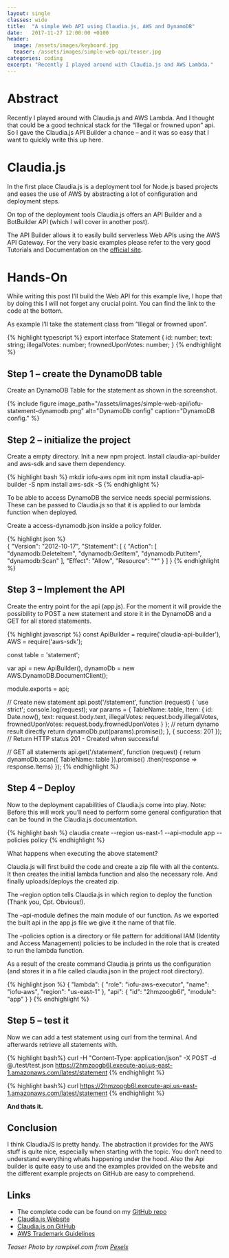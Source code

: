 ```yaml
---
layout: single
classes: wide
title:  "A simple Web API using Claudia.js, AWS and DynamoDB"
date:   2017-11-27 12:00:00 +0100
header:
  image: /assets/images/keyboard.jpg
  teaser: /assets/images/simple-web-api/teaser.jpg
categories: coding
excerpt: "Recently I played around with Claudia.js and AWS Lambda."
---
```


# Abstract
Recently I played around with Claudia.js and AWS Lambda. And I thought that could be a good technical stack for the “Illegal or frowned upon” api.
So I gave the Claudia.js API Builder a chance – and it was so easy that I want to quickly write this up here.

# Claudia.js
In the first place Claudia.js is a deployment tool for Node.js based projects and eases the use of AWS by abstracting a lot of configuration and deployment steps.

On top of the deployment tools Claudia.js offers an API Builder and a BotBuilder API (which I will cover in another post).

The API Builder allows it to easily build serverless Web APIs using the AWS API Gateway.
For the very basic examples please refer to the very good Tutorials and Documentation on the [official site][claudia-tutorials].

# Hands-On
While writing this post I’ll build the Web API for this example live, I hope that by doing this I will not forget any crucial point. You can find the link to the code at the bottom.

As example I’ll take the statement class from “Illegal or frowned upon”.

{% highlight typescript %}
export interface Statement {
  id: number;
  text: string;
  illegalVotes: number;
  frownedUponVotes: number;
}
{% endhighlight %}

## Step 1 – create the DynamoDB table
Create an DynamoDB Table for the statement as shown in the screenshot.

{% include figure image_path="/assets/images/simple-web-api/iofu-statement-dynamodb.png" alt="DynamoDb config" caption="DynamoDB config." %}

## Step 2 – initialize the project
   
Create a empty directory. Init a new npm project. Install claudia-api-builder and aws-sdk and save them dependency.
   
{% highlight bash %}
mkdir iofu-aws
npm init 
npm install claudia-api-builder -S
npm install aws-sdk -S
{% endhighlight %}
   
To be able to access DynamoDB the service needs special permissions. These can be passed to Claudia.js so that it is applied to our lambda function when deployed.
   
Create a access-dynamodb.json inside a policy folder.
 
{% highlight json %}  
{
  "Version": "2012-10-17",
  "Statement": [
    {
      "Action": [
        "dynamodb:DeleteItem",
        "dynamodb:GetItem",
        "dynamodb:PutItem",
        "dynamodb:Scan"
      ],
      "Effect": "Allow",
      "Resource": "*"
    }
  ]
}
{% endhighlight %}

## Step 3 – Implement the API
Create the entry point for the api (app.js). For the moment it will provide the possibility to POST a new statement and store it in the DynamoDB and a GET for all stored statements.

{% highlight javascript %}
const ApiBuilder = require('claudia-api-builder'),
    AWS = require('aws-sdk');

const table = 'statement';

var api = new ApiBuilder(),
    dynamoDb = new AWS.DynamoDB.DocumentClient();

module.exports = api;

// Create new statement
api.post('/statement', function (request) {
  'use strict';
  console.log(request);
  var params = {
    TableName: table,
    Item: {
      id: Date.now(),
      text: request.body.text,
      illegalVotes: request.body.illegalVotes,
      frownedUponVotes: request.body.frownedUponVotes
    }
  };
  // return dynamo result directly
  return dynamoDb.put(params).promise();
}, { success: 201 }); // Return HTTP status 201 - Created when successful

// GET all statements
api.get('/statement', function (request) {
  return dynamoDb.scan({ TableName: table }).promise()
      .then(response => response.Items)
});
{% endhighlight %}


## Step 4 – Deploy

Now to the deployment capabilities of Claudia.js come into play.
Note: Before this will work you’ll need to perform some general configuration that can be found in the Claudia.js documentation.

{% highlight bash %}
claudia create --region us-east-1 --api-module app --policies policy
{% endhighlight %}

What happens when executing the above statement?

Claudia.js will first build the code and create a zip file with all the contents.
It then creates the initial lambda function and also the necessary role.
And finally uploads/deploys the created zip.

The –region option tells Claudia.js in which region to deploy the function (Thank you, Cpt. Obvious!).

The –api-module defines the main module of our function. As we exported the built api in the app.js file we give it the name of that file.

The –policies option is a directory or file pattern for additional IAM (Identity and Access Management) policies to be included in the role that is created to run the lambda function.

As a result of the create command Claudia.js prints us the configuration (and stores it in a file called claudia.json in the project root directory).

{% highlight json %}
{
  "lambda": {
    "role": "iofu-aws-executor",
    "name": "iofu-aws",
    "region": "us-east-1"
  },
  "api": {
    "id": "2hmzoogb6l",
    "module": "app"
  }
}
{% endhighlight %}

## Step 5 – test it

Now we can add a test statement using curl from the terminal. And afterwards retrieve all statements with.

{% highlight bash%}
curl -H "Content-Type: application/json" -X POST -d @./test/test.json https://2hmzoogb6l.execute-api.us-east-1.amazonaws.com/latest/statement
{% endhighlight %}

{% highlight bash%}
curl https://2hmzoogb6l.execute-api.us-east-1.amazonaws.com/latest/statement
{% endhighlight %}

__And thats it.__

## Conclusion
I think ClaudiaJS is pretty handy.
The abstraction it provides for the AWS stuff is quite nice, especially when starting with the topic. You don’t need to understand everything whats happening under the hood. Also the Api builder is quite easy to use and the examples provided on the website and the different example projects on GitHub are easy to comprehend.

## Links
* The complete code can be found on my [GitHub repo][github]
* [Claudia.js Website][claudiajs]
* [Claudia.js on GitHub][claudia-github]
* [AWS Trademark Guidelines][aws]


_Teaser Photo by rawpixel.com from [Pexels][pexels-teaser]_

[claudia-tutorials]: https://Claudia.js.com/tutorials/index.html
[github]: https://github.com/carlo-mr/iofu-aws
[claudiajs]: https://claudiajs.com/
[claudia-github]: https://github.com/claudiajs
[aws]: https://aws.amazon.com/trademark-guidelines/
[pexels-teaser]: https://www.pexels.com/photo/blue-skies-clouds-cut-fingers-335907/